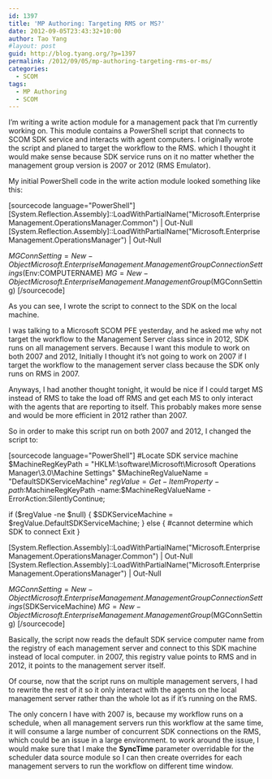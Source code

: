 ```yaml
---
id: 1397
title: 'MP Authoring: Targeting RMS or MS?'
date: 2012-09-05T23:43:32+10:00
author: Tao Yang
#layout: post
guid: http://blog.tyang.org/?p=1397
permalink: /2012/09/05/mp-authoring-targeting-rms-or-ms/
categories:
  - SCOM
tags:
  - MP Authoring
  - SCOM
---
```

I’m writing a write action module for a management pack that I’m currently working on. This module contains a PowerShell script that connects to SCOM SDK service and interacts with agent computers. I originally wrote the script and planed to target the workflow to the RMS. which I thought it would make sense because SDK service runs on it no matter whether the management group version is 2007 or 2012 (RMS Emulator).

My initial PowerShell code in the write action module looked something like this:

[sourcecode language="PowerShell"]
[System.Reflection.Assembly]::LoadWithPartialName(&quot;Microsoft.EnterpriseManagement.OperationsManager.Common&quot;) | Out-Null
[System.Reflection.Assembly]::LoadWithPartialName(&quot;Microsoft.EnterpriseManagement.OperationsManager&quot;) | Out-Null

$MGConnSetting = New-Object Microsoft.EnterpriseManagement.ManagementGroupConnectionSettings($Env:COMPUTERNAME)
$MG = New-Object Microsoft.EnterpriseManagement.ManagementGroup($MGConnSetting)
[/sourcecode]

As you can see, I wrote the script to connect to the SDK on the local machine.

I was talking to a Microsoft SCOM PFE yesterday, and he asked me why not target the workflow to the Management Server class since in 2012, SDK runs on all management servers. Because I want this module to work on both 2007 and 2012, Initially I thought it’s not going to work on 2007 if I target the workflow to the management server class because the SDK only runs on RMS in 2007.

Anyways, I had another thought tonight, it would be nice if I could target MS instead of RMS to take the load off RMS and get each MS to only interact with the agents that are reporting to itself. This probably makes more sense and would be more efficient in 2012 rather than 2007.

So in order to make this script run on both 2007 and 2012, I changed the script to:

[sourcecode language="PowerShell"]
#Locate SDK service machine
$MachineRegKeyPath = &quot;HKLM:\software\Microsoft\Microsoft Operations Manager\3.0\Machine Settings&quot;
$MachineRegValueName = &quot;DefaultSDKServiceMachine&quot;
$regValue = Get-ItemProperty -path:$MachineRegKeyPath -name:$MachineRegValueName -ErrorAction:SilentlyContinue;

if ($regValue -ne $null)
{
$SDKServiceMachine = $regValue.DefaultSDKServiceMachine;
} else {
#cannot determine which SDK to connect
Exit
}

[System.Reflection.Assembly]::LoadWithPartialName(&quot;Microsoft.EnterpriseManagement.OperationsManager.Common&quot;) | Out-Null
[System.Reflection.Assembly]::LoadWithPartialName(&quot;Microsoft.EnterpriseManagement.OperationsManager&quot;) | Out-Null

$MGConnSetting = New-Object Microsoft.EnterpriseManagement.ManagementGroupConnectionSettings($SDKServiceMachine)
$MG = New-Object Microsoft.EnterpriseManagement.ManagementGroup($MGConnSetting)
[/sourcecode]

Basically, the script now reads the default SDK service computer name from the registry of each management server and connect to this SDK machine instead of local computer. in 2007, this registry value points to RMS and in 2012, it points to the management server itself.

Of course, now that the script runs on multiple management servers, I had to rewrite the rest of it so it only interact with the agents on the local management server rather than the whole lot as if it’s running on the RMS.

The only concern I have with 2007 is, because my workflow runs on a schedule, when all management servers run this workflow at the same time, it will consume a large number of concurrent SDK connections on the RMS, which could be an issue in a large environment. to work around the issue, I would make sure that I make the <strong>SyncTime</strong> parameter overridable for the scheduler data source module so I can then create overrides for each management servers to run the workflow on different time window.